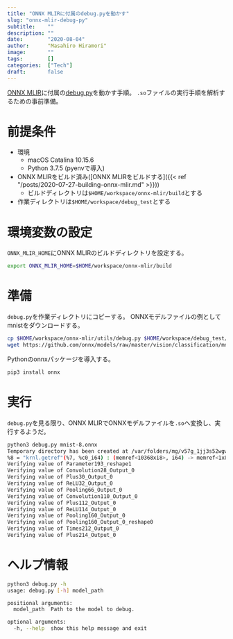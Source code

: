```yaml
---
title: "ONNX MLIRに付属のdebug.pyを動かす"
slug: "onnx-mlir-debug-py"
subtitle:    ""
description: ""
date:        "2020-08-04"
author:      "Masahiro Hiramori"
image:       ""
tags:        []
categories:  ["Tech"]
draft:       false
---
```


[ONNX MLIR](https://github.com/onnx/onnx-mlir)に付属の[debug.py](https://github.com/onnx/onnx-mlir/blob/master/utils/debug.py)を動かす手順。
`.so`ファイルの実行手順を解析するための事前準備。

# 前提条件

- 環境
  - macOS Catalina 10.15.6
  - Python 3.7.5 (pyenvで導入)
- ONNX MLIRをビルド済み([ONNX MLIRをビルドする]({{< ref "/posts/2020-07-27-building-onnx-mlir.md" >}}))
  - ビルドディレクトリは`$HOME/workspace/onnx-mlir/build`とする
- 作業ディレクトリは`$HOME/workspace/debug_test`とする

# 環境変数の設定

`ONNX_MLIR_HOME`にONNX MLIRのビルドディレクトリを設定する。

```bash
export ONNX_MLIR_HOME=$HOME/workspace/onnx-mlir/build
```

# 準備

`debug.py`を作業ディレクトリにコピーする。
ONNXモデルファイルの例としてmnistをダウンロードする。

```bash
cp $HOME/workspace/onnx-mlir/utils/debug.py $HOME/workspace/debug_test/
wget https://github.com/onnx/models/raw/master/vision/classification/mnist/model/mnist-8.onnx
```

Pythonのonnxパッケージを導入する。

```bash
pip3 install onnx
```

# 実行

`debug.py`を見る限り、ONNX MLIRでONNXモデルファイルを`.so`へ変換し、実行するようだ。

```bash
python3 debug.py mnist-8.onnx
Temporary directory has been created at /var/folders/mg/v57g_1jj3s52wgwtd61rt8t80000gn/T/tmp1megvpue
%8 = "krnl.getref"(%7, %c0_i64) : (memref<10368xi8>, i64) -> memref<1x8x18x18xf32>
Verifying value of Parameter193_reshape1
Verifying value of Convolution28_Output_0
Verifying value of Plus30_Output_0
Verifying value of ReLU32_Output_0
Verifying value of Pooling66_Output_0
Verifying value of Convolution110_Output_0
Verifying value of Plus112_Output_0
Verifying value of ReLU114_Output_0
Verifying value of Pooling160_Output_0
Verifying value of Pooling160_Output_0_reshape0
Verifying value of Times212_Output_0
Verifying value of Plus214_Output_0
```

# ヘルプ情報

```bash
python3 debug.py -h
usage: debug.py [-h] model_path

positional arguments:
  model_path  Path to the model to debug.

optional arguments:
  -h, --help  show this help message and exit
```

